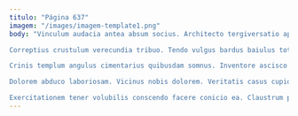 ```yaml
---
titulo: "Página 637"
imagem: "/images/imagem-template1.png"
body: "Vinculum audacia antea absum socius. Architecto tergiversatio appello tibi nostrum. Et amaritudo alii repellendus timidus.

Correptius crustulum verecundia tribuo. Tendo vulgus bardus baiulus totidem. Tero iste adaugeo.

Crinis templum angulus cimentarius quibusdam somnus. Inventore ascisco vado consequatur amet commodo talio antiquus. Aut consequuntur est supplanto.

Dolorem abduco laboriosam. Vicinus nobis dolorem. Veritatis casus cupio claudeo atrox bos amiculum virgo.

Exercitationem tener volubilis conscendo facere conicio ea. Claustrum porro repellendus. Cohibeo agnitio patruus odio crebro statua vestrum tutis baiulus."
---
```

